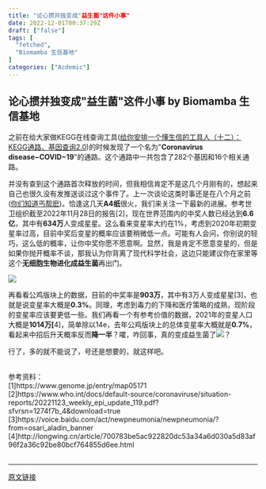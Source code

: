 ```yaml
---
title: "论心掼并独变成"益生菌"这件小事"
date: 2022-12-01T00:37:29Z
draft: ["false"]
tags: [
  "fetched",
  "Biomamba 生信基地"
]
categories: ["Acdemic"]
---
```

论心掼并独变成"益生菌"这件小事 by Biomamba 生信基地
------
<div><p><span>之前在给大家做KEGG在线查询工具(</span><a target="_blank" href="http://mp.weixin.qq.com/s?__biz=MzAwMzIzOTk5OQ==&amp;mid=2247490795&amp;idx=1&amp;sn=65dbe1a8e026466d0c5ce391c823c215&amp;chksm=9b3f65bbac48ecad55381edd2f7221ccc910178c5c378877d49762e2e1606c02be407db61c98&amp;scene=21#wechat_redirect" textvalue="给你安排一个懂生信的工具人（十二）：KEGG通路、基因查询2.0" linktype="text" imgurl="" imgdata="null" data-itemshowtype="0" tab="innerlink" data-linktype="2"><span>给你安排一个懂生信的工具人（十二）：KEGG通路、基因查询2.0</span></a>)<span>的时候发现了一个名为"<strong>Coronavirus disease−COVID−1</strong><strong>9</strong>"的通路。</span><span>这个通路中一共包含了282个基因和16个相关通路。</span></p><p><span>并没有查到这个通路首次释放的时间，但我相信肯定不是这几个月刚有的，想起来自己也很久没有发推送谈过这个事件了。上一次谈论这类时事还是在八个月之前(<a target="_blank" href="http://mp.weixin.qq.com/s?__biz=MzAwMzIzOTk5OQ==&amp;mid=2247485522&amp;idx=1&amp;sn=f8850daf9588788e5e0e4e26df91a947&amp;chksm=9b3f7102ac48f8144b41878f44b577c2366d2b9bfd4fd8cbb056d04f0e88c550cad5244185e1&amp;scene=21#wechat_redirect" textvalue="你们知道丐帮麽" linktype="text" imgurl="" imgdata="null" data-itemshowtype="0" tab="innerlink" data-linktype="2">你们知道丐帮麽</a>)。恰逢这几天<strong>A4纸</strong>很火，我们来关注一下最新的进展。参考世卫组织截至2022年11月28日的报告[2]，现在世界范围内的中奖人数已经达到</span><span><strong>6.6亿</strong></span><span>，其中有</span><span><strong>634万</strong></span><span>人变成星星。这么看来变星率大约在1%，考虑到2020年初期变星率过高，目前中奖后变星的概率应该要稍微低一点。可能有人会问，你别说的轻巧，这么低的概率，让你中奖你愿不愿意啊。显然，我是肯定不愿意变星的，但是如果你抛开概率不谈，那我认为你背离了现代科学社会，这边只能建议你在家里等这个</span><span><strong>无细胞生物</strong><strong>进化成益生菌</strong></span><span>再出门。<br></span></p><p><img data-galleryid="" data-ratio="0.49255952380952384" data-s="300,640" data-src="https://mmbiz.qpic.cn/mmbiz_png/ImlBFVOwwpzT8pFtO9fcsWGAJgR3z5fQlU5iaQ9tt1wicUS2ZkWOkM9vibkPMkjwkBnwJM3ehwOjicSIolM82y3N6w/640?wx_fmt=png" data-type="png" data-w="672" src="https://mmbiz.qpic.cn/mmbiz_png/ImlBFVOwwpzT8pFtO9fcsWGAJgR3z5fQlU5iaQ9tt1wicUS2ZkWOkM9vibkPMkjwkBnwJM3ehwOjicSIolM82y3N6w/640?wx_fmt=png"></p><p><span>再看看公鸡版块上的数据，目前的中奖率是</span><span><strong>903万</strong></span><span>，其中有3万人变成星星[3]，也就是说变星率大概是</span><span><strong>0.3%</strong></span><span>。同理，考虑到毒力的下降和医疗策略的成熟，现阶段的变星率应该要更低一些。我们再看一个有参考价值的数据，2021年的变星人口大概是</span><strong><span>1014万[</span></strong><span>4]，简单除以14e，去年公鸡版块上的总体变星率大概就是</span><span><strong>0.7%</strong></span><span>，看起来中招后升天概率反而</span><strong><span>降一半</span></strong><span>？</span><span>嚯，咋回事，真的变成益生菌了<img data-ratio="1" data-src="https://res.wx.qq.com/t/wx_fed/we-emoji/res/v1.3.10/assets/newemoji/Yellowdog.png" data-w="20" src="https://res.wx.qq.com/t/wx_fed/we-emoji/res/v1.3.10/assets/newemoji/Yellowdog.png">？</span></p><p><span>行了，多的就不能说了，号还是想要的，就这样吧。</span></p><section><br></section><section><span>参考资料：</span><br></section><section><span>[1]https://www.genome.jp/entry/map05171</span></section><section><span>[2]https://www.who.int/docs/default-source/coronaviruse/situation-reports/20221123_weekly_epi_update_119.pdf?sfvrsn=1274f7b_4&amp;download=true</span></section><section><span>[3]https://voice.baidu.com/act/newpneumonia/newpneumonia/?from=osari_aladin_banner<br></span></section><section><span>[4]http://longwing.cn/article/700783be5ac922820dc53a34a6d030a5d83af96f2a36c92be80bcf764855d6ee.html<br></span></section><section><br></section><p><mp-style-type data-value="3"></mp-style-type></p></div>  
<hr>
<a href="https://mp.weixin.qq.com/s/bX3f5XEop-pZBf1aXr2UeQ",target="_blank" rel="noopener noreferrer">原文链接</a>
